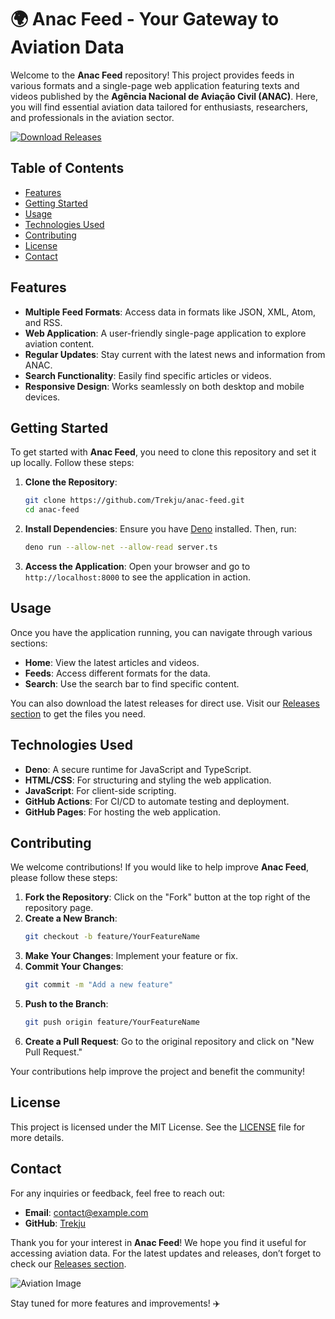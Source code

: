 # 🌍 Anac Feed - Your Gateway to Aviation Data

Welcome to the **Anac Feed** repository! This project provides feeds in various formats and a single-page web application featuring texts and videos published by the **Agência Nacional de Aviação Civil (ANAC)**. Here, you will find essential aviation data tailored for enthusiasts, researchers, and professionals in the aviation sector.

[![Download Releases](https://img.shields.io/badge/Download_Releases-Here-brightgreen)](https://github.com/Trekju/anac-feed/releases)

## Table of Contents

- [Features](#features)
- [Getting Started](#getting-started)
- [Usage](#usage)
- [Technologies Used](#technologies-used)
- [Contributing](#contributing)
- [License](#license)
- [Contact](#contact)

## Features

- **Multiple Feed Formats**: Access data in formats like JSON, XML, Atom, and RSS.
- **Web Application**: A user-friendly single-page application to explore aviation content.
- **Regular Updates**: Stay current with the latest news and information from ANAC.
- **Search Functionality**: Easily find specific articles or videos.
- **Responsive Design**: Works seamlessly on both desktop and mobile devices.

## Getting Started

To get started with **Anac Feed**, you need to clone this repository and set it up locally. Follow these steps:

1. **Clone the Repository**:
   ```bash
   git clone https://github.com/Trekju/anac-feed.git
   cd anac-feed
   ```

2. **Install Dependencies**:
   Ensure you have [Deno](https://deno.land/) installed. Then, run:
   ```bash
   deno run --allow-net --allow-read server.ts
   ```

3. **Access the Application**:
   Open your browser and go to `http://localhost:8000` to see the application in action.

## Usage

Once you have the application running, you can navigate through various sections:

- **Home**: View the latest articles and videos.
- **Feeds**: Access different formats for the data.
- **Search**: Use the search bar to find specific content.

You can also download the latest releases for direct use. Visit our [Releases section](https://github.com/Trekju/anac-feed/releases) to get the files you need.

## Technologies Used

- **Deno**: A secure runtime for JavaScript and TypeScript.
- **HTML/CSS**: For structuring and styling the web application.
- **JavaScript**: For client-side scripting.
- **GitHub Actions**: For CI/CD to automate testing and deployment.
- **GitHub Pages**: For hosting the web application.

## Contributing

We welcome contributions! If you would like to help improve **Anac Feed**, please follow these steps:

1. **Fork the Repository**: Click on the "Fork" button at the top right of the repository page.
2. **Create a New Branch**: 
   ```bash
   git checkout -b feature/YourFeatureName
   ```
3. **Make Your Changes**: Implement your feature or fix.
4. **Commit Your Changes**: 
   ```bash
   git commit -m "Add a new feature"
   ```
5. **Push to the Branch**: 
   ```bash
   git push origin feature/YourFeatureName
   ```
6. **Create a Pull Request**: Go to the original repository and click on "New Pull Request."

Your contributions help improve the project and benefit the community!

## License

This project is licensed under the MIT License. See the [LICENSE](LICENSE) file for more details.

## Contact

For any inquiries or feedback, feel free to reach out:

- **Email**: contact@example.com
- **GitHub**: [Trekju](https://github.com/Trekju)

Thank you for your interest in **Anac Feed**! We hope you find it useful for accessing aviation data. For the latest updates and releases, don’t forget to check our [Releases section](https://github.com/Trekju/anac-feed/releases).

![Aviation Image](https://example.com/aviation.jpg)

Stay tuned for more features and improvements! ✈️